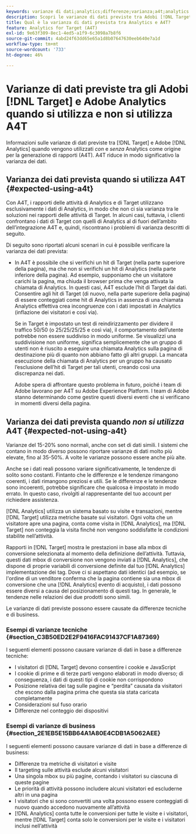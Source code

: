 ```yaml
---
keywords: varianze di dati;analytics;differenze;varianza;a4t;analytics for target;analytics come origine per la generazione di rapporti;discrepanze;discrepanza
description: Scopri le varianze di dati previste tra Adobi [!DNL Target] e Analytics quando non si utilizza Analytics per [!DNL Target] (A4T), che elimina completamente la varianza dei dati.
title: Qual è la varianza di dati prevista tra Analytics e A4T?
feature: Analytics for Target (A4T)
exl-id: 9e63f309-8ec1-4ed5-a1f9-6c3098a7b8f6
source-git-commit: 4abd24f63dd65e65a1d8b07647630eeb640e7a1d
workflow-type: tm+mt
source-wordcount: '733'
ht-degree: 46%

---
```


# Varianze di dati previste tra gli Adobi [!DNL Target] e Adobe Analytics quando si utilizza e non si utilizza A4T

Informazioni sulle varianze di dati previste tra [!DNL Target] e Adobe [!DNL Analytics] quando vengono utilizzati *con* e *senza* Analytics come origine per la generazione di rapporti (A4T). A4T riduce in modo significativo la varianza dei dati.

## Varianza dei dati prevista quando si utilizza A4T {#expected-using-a4t}

Con A4T, i rapporti delle attività di Analytics e di Target utilizzano esclusivamente i dati di Analytics, in modo che non ci sia varianza tra le soluzioni nei rapporti delle attività di Target. In alcuni casi, tuttavia, i clienti confrontano i dati di Target con quelli di Analytics al di fuori dell’ambito dell’integrazione A4T e, quindi, riscontrano i problemi di varianza descritti di seguito.

Di seguito sono riportati alcuni scenari in cui è possibile verificare la varianza dei dati prevista:

* In A4T è possibile che si verifichi un hit di Target (nella parte superiore della pagina), ma che non si verifichi un hit di Analytics (nella parte inferiore della pagina). Ad esempio, supponiamo che un visitatore carichi la pagina, ma chiuda il browser prima che venga attivata la chiamata di Analytics. In questi casi, A4T esclude l’hit di Target dai dati. Consentire agli hit di Target (di nuovo, nella parte superiore della pagina) di essere conteggiati come hit di Analytics in assenza di una chiamata Analytics effettiva crea incongruenze con i dati impostati in Analytics (inflazione dei visitatori e così via).

   Se in Target è impostato un test di reindirizzamento per dividere il traffico 50/50 (o 25/25/25/25 e così via), il comportamento dell’utente potrebbe non essere suddiviso in modo uniforme. Se visualizzi una suddivisione non uniforme, significa semplicemente che un gruppo di utenti non è riuscito a eseguire una chiamata Analytics sulla pagina di destinazione più di quanto non abbiano fatto gli altri gruppi. La mancata esecuzione della chiamata di Analytics per un gruppo ha causato l’esclusione dell’hit di Target per tali utenti, creando così una discrepanza nei dati.

   Adobe spera di affrontare questo problema in futuro, poiché i team di Adobe lavorano per A4T su Adobe Experience Platform. I team di Adobe stanno determinando come gestire questi diversi eventi che si verificano in momenti diversi della pagina.

## Varianza dei dati prevista quando *non si utilizza* A4T {#expected-not-using-a4t}

Varianze del 15-20% sono normali, anche con set di dati simili. I sistemi che contano in modo diverso possono riportare varianze di dati molto più elevate, fino al 35-50%. A volte le varianze possono essere anche più alte.

Anche se i dati reali possono variare significativamente, le tendenze di solito sono costanti. Fintanto che le differenze e le tendenze rimangono coerenti, i dati rimangono preziosi e utili. Se le differenze e le tendenze sono incoerenti, potrebbe significare che qualcosa è impostato in modo errato. In questo caso, rivolgiti al rappresentante del tuo account per richiedere assistenza.

[!DNL Analytics] utilizza un sistema basato su visite e transazioni, mentre [!DNL Target] utilizza metriche basate sui visitatori. Ogni volta che un visitatore apre una pagina, conta come visita in [!DNL Analytics], ma [!DNL Target] non conteggia la visita finché non vengono soddisfatte le condizioni stabilite nell’attività.

Rapporti in [!DNL Target] mostra le prestazioni in base alla mbox di conversione selezionata al momento della definizione dell’attività. Tuttavia, questi dati mbox di conversione non vengono inviati a [!DNL Analytics], che dispone di proprie variabili di conversione definite dal tuo [!DNL Analytics] implementazione dei tag. Dove ci si aspettano dati identici (ad esempio, se l&#39;ordine di un venditore conferma che la pagina contiene sia una mbox di conversione che una [!DNL Analytics] evento di acquisto), i dati possono essere diversi a causa del posizionamento di questi tag. In generale, le tendenze nelle relazioni dei due prodotti sono simili.

Le varianze di dati previste possono essere causate da differenze tecniche e di business.

### Esempi di varianze tecniche {#section_C3B50ED2E2F9416FAC91437CF1A87369}

I seguenti elementi possono causare varianze di dati in base a differenze tecniche:

* I visitatori di [!DNL Target] devono consentire i cookie e JavaScript
* I cookie di prime e di terze parti vengono elaborati in modo diverso; di conseguenza, i dati di questi tipi di cookie non corrispondono
* Posizione relativa dei tag sulle pagine e “perdita” causata da visitatori che escono dalla pagina prima che questa sia stata caricata completamente
* Considerazioni sul fuso orario
* Differenze nel conteggio dei dispositivi

### Esempi di varianze di business {#section_2E1EB5E15BB64A1A80E4CDB1A5062AEE}

I seguenti elementi possono causare varianze di dati in base a differenze di business:

* Differenze tra metriche di visitatori e visite
* Il targeting sulle attività esclude alcuni visitatori
* Una singola mbox su più pagine, contando i visitatori su ciascuna di queste pagine
* Le priorità di attività possono includere alcuni visitatori ed escluderne altri in una pagina
* I visitatori che si sono convertiti una volta possono essere conteggiati di nuovo quando accedono nuovamente all’attività
* [!DNL Analytics] conta tutte le conversioni per tutte le visite e i visitatori, mentre [!DNL Target] conta solo le conversioni per le visite e i visitatori inclusi nell’attività
